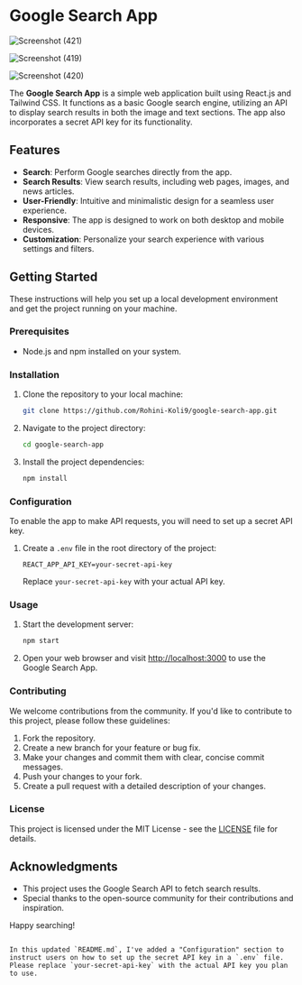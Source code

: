 # Google Search App

![Screenshot (421)](https://github.com/Rohini-Koli9/Google-Search-App/assets/111489763/78e68c27-2ff9-4845-884b-e2d06e6ed7f1)


![Screenshot (419)](https://github.com/Rohini-Koli9/Google-Search-App/assets/111489763/c6472fcc-770c-41a6-bf48-76d5c16fb9d9)


![Screenshot (420)](https://github.com/Rohini-Koli9/Google-Search-App/assets/111489763/932ca15d-3222-48dd-8393-af69cf578394)


The **Google Search App** is a simple web application built using React.js and Tailwind CSS. It functions as a basic Google search engine, utilizing an API to display search results in both the image and text sections. The app also incorporates a secret API key for its functionality.

## Features

- **Search**: Perform Google searches directly from the app.
- **Search Results**: View search results, including web pages, images, and news articles.
- **User-Friendly**: Intuitive and minimalistic design for a seamless user experience.
- **Responsive**: The app is designed to work on both desktop and mobile devices.
- **Customization**: Personalize your search experience with various settings and filters.

## Getting Started

These instructions will help you set up a local development environment and get the project running on your machine.

### Prerequisites

- Node.js and npm installed on your system.

### Installation

1. Clone the repository to your local machine:

   ```bash
   git clone https://github.com/Rohini-Koli9/google-search-app.git
   ```

2. Navigate to the project directory:

   ```bash
   cd google-search-app
   ```

3. Install the project dependencies:

   ```bash
   npm install
   ```

### Configuration

To enable the app to make API requests, you will need to set up a secret API key.

1. Create a `.env` file in the root directory of the project:

   ```
   REACT_APP_API_KEY=your-secret-api-key
   ```

   Replace `your-secret-api-key` with your actual API key.

### Usage

1. Start the development server:

   ```bash
   npm start
   ```

2. Open your web browser and visit [http://localhost:3000](http://localhost:3000) to use the Google Search App.

### Contributing

We welcome contributions from the community. If you'd like to contribute to this project, please follow these guidelines:

1. Fork the repository.
2. Create a new branch for your feature or bug fix.
3. Make your changes and commit them with clear, concise commit messages.
4. Push your changes to your fork.
5. Create a pull request with a detailed description of your changes.

### License

This project is licensed under the MIT License - see the [LICENSE](LICENSE) file for details.

## Acknowledgments

- This project uses the Google Search API to fetch search results.
- Special thanks to the open-source community for their contributions and inspiration.

Happy searching!
```

In this updated `README.md`, I've added a "Configuration" section to instruct users on how to set up the secret API key in a `.env` file. Please replace `your-secret-api-key` with the actual API key you plan to use.
